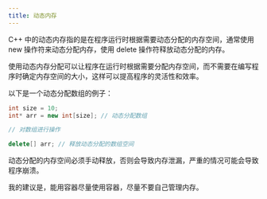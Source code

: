 ```yaml
---
title: 动态内存
---
```


C++ 中的动态内存指的是在程序运行时根据需要动态分配的内存空间，通常使用 new 操作符来动态分配内存，使用 delete 操作符释放动态分配的内存。

使用动态内存分配可以让程序在运行时根据需要分配内存空间，而不需要在编写程序时确定内存空间的大小，这样可以提高程序的灵活性和效率。

以下是一个动态分配数组的例子：

```cpp
int size = 10;
int* arr = new int[size]; // 动态分配数组

// 对数组进行操作

delete[] arr; // 释放动态分配的数组空间

```

动态分配的内存空间必须手动释放，否则会导致内存泄漏，严重的情况可能会导致程序崩溃。

我的建议是，能用容器尽量使用容器，尽量不要自己管理内存。